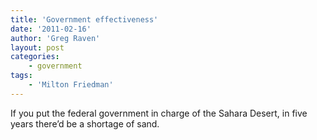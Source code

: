 ```yaml
---
title: 'Government effectiveness'
date: '2011-02-16'
author: 'Greg Raven'
layout: post
categories:
    - government
tags:
    - 'Milton Friedman'
---
```


If you put the federal government in charge of the Sahara Desert, in five years there’d be a shortage of sand.
